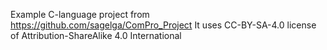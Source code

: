 Example C-language project from https://github.com/sagelga/ComPro_Project
It uses CC-BY-SA-4.0 license of Attribution-ShareAlike 4.0 International
